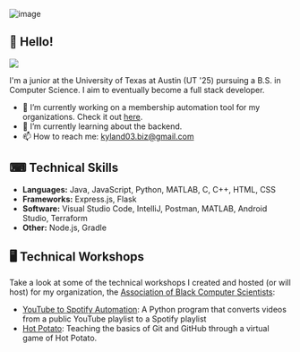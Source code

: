![image](https://github.com/cloudydaiyz/cloudydaiyz/assets/91110018/10a1fa34-3802-41f8-9dc2-41f7e4fadf8b)

## 👋 Hello! 

![](https://komarev.com/ghpvc/?username=cloudydaiyz)

I'm a junior at the University of Texas at Austin (UT '25) pursuing a B.S. in Computer Science. I aim to eventually become a full stack developer.

- 🔭 I’m currently working on a membership automation tool for my organizations. Check it out [here](https://github.com/cloudydaiyz/membership-logger).
- 🌱 I’m currently learning about the backend.
- 📫 How to reach me: kyland03.biz@gmail.com 

## ⌨ Technical Skills 
- **Languages:** Java, JavaScript, Python, MATLAB, C, C++, HTML, CSS
- **Frameworks:** Express.js, Flask
- **Software:** Visual Studio Code, IntelliJ, Postman, MATLAB, Android Studio, Terraform 
- **Other:** Node.js, Gradle

## 🖥 Technical Workshops  
Take a look at some of the technical workshops I created and hosted (or will host) for my organization, the [Association of Black Computer Scientists](https://github.com/UT-ABCS):
- [YouTube to Spotify Automation](https://github.com/UT-ABCS/youtube-to-spotify-py): A Python program that converts videos from a public YouTube playlist to a Spotify playlist
- [Hot Potato](https://github.com/UT-ABCS/hot-potato-ws): Teaching the basics of Git and GitHub through a virtual game of Hot Potato.
